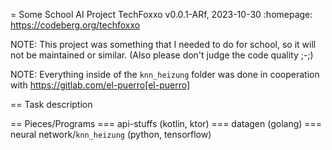 = Some School AI Project
TechFoxxo <techfoxxo at protonmail dot com>
v0.0.1-ARf, 2023-10-30
:homepage: https://codeberg.org/techfoxxo

NOTE: This project was something that I needed to do for school, so it will not be maintained or similar. (Also please don't judge the code quality ;-;)

NOTE: Everything inside of the `knn_heizung` folder was done in cooperation with https://gitlab.com/el-puerro[el-puerro]

== Task description

== Pieces/Programs
=== api-stuffs (kotlin, ktor)
=== datagen (golang)
=== neural network/`knn_heizung` (python, tensorflow)
